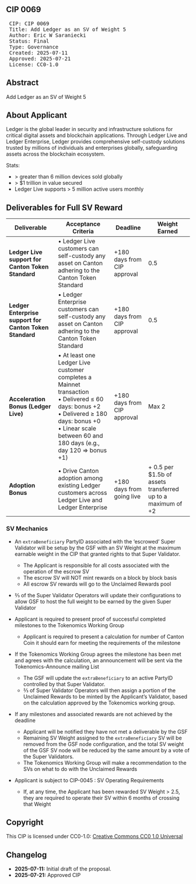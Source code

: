 ## CIP 0069

<pre>
 CIP: CIP 0069
 Title: Add Ledger as an SV of Weight 5
 Author: Eric W Saraniecki 
 Status: Final 
 Type: Governance
 Created: 2025-07-11
 Approved: 2025-07-21
 License: CC0-1.0
</pre>

## Abstract

Add Ledger as an SV of Weight 5

## About Applicant

Ledger is the global leader in security and infrastructure solutions for critical digital assets and blockchain applications. Through Ledger Live and Ledger Enterprise, Ledger provides comprehensive self-custody solutions trusted by millions of individuals and enterprises globally, safeguarding assets across the blockchain ecosystem.

Stats:
* \> greater than 6 million devices sold globally
* \> $1 trillion in value secured
* Ledger Live supports \> 5 million active users monthly

## Deliverables for Full SV Reward

| Deliverable | Acceptance Criteria | Deadline | Weight Earned |
|-------------|--------------------|----------|---------------|
| **Ledger Live support for Canton Token Standard** | • Ledger Live customers can self-custody any asset on Canton adhering to the Canton Token Standard | +180 days from CIP approval | 0.5 |
| **Ledger Enterprise support for Canton Token Standard** | • Ledger Enterprise customers can self-custody any asset on Canton adhering to the Canton Token Standard | +180 days from CIP approval | 0.5 |
| **Acceleration Bonus (Ledger Live)** | • At least one Ledger Live customer completes a Mainnet transaction<br>• Delivered ≤ 60 days: bonus +2<br>• Delivered ≥ 180 days: bonus +0<br>• Linear scale between 60 and 180 days (e.g., day 120 ⇒ bonus +1) | +180 days from CIP approval | Max 2 |
| **Adoption Bonus** | • Drive Canton adoption among existing Ledger customers across Ledger Live and Ledger Enterprise | +180 days from going live | + 0.5 per $1.5b of assets transferred up to a maximum of +2 |

### SV Mechanics

* An `extraBeneficiary` PartyID associated with the ‘escrowed’ Super Validator will be setup by the GSF with an SV Weight at the maximum earnable weight in the CIP that granted rights to that Super Validator.
    * The Applicant is responsible for all costs associated with the operation of the escrow SV
    * The escrow SV will NOT mint rewards on a block by block basis
    * All escrow SV rewards will go to the Unclaimed Rewards pool
* ⅔ of the Super Validator Operators will update their configurations to allow GSF to host the full weight to be earned by the given Super Validator
* Applicant is required to present proof of successful completed milestones to the Tokenomics Working Group
    * Applicant is required to present a calculation for number of Canton Coin it should earn for meeting the requirements of the milestone
* If the Tokenomics Working Group agrees the milestone has been met and agrees with the calculation, an announcement will be sent via the Tokenomics-Announce mailing List
    * The GSF will update the `extraBeneficiary` to an active PartyID controlled by that Super Validator. 
    * ⅔ of Super Validator Operators will then assign a portion of the Unclaimed Rewards to be minted by the Applicant’s Validator, based on the calculation approved by the Tokenomics working group.

* If any milestones and associated rewards are not achieved by the deadline
    * Applicant will be notified they have not met a deliverable by the GSF 
    * Remaining SV Weight assigned to the `extraBeneficiary` SV will be removed from the GSF node configuration, and the total SV weight of the GSF SV node will be reduced by the same amount by a vote of the Super Validators.
    * The Tokenomics Working Group will make a recommendation to the SVs on what to do with the Unclaimed Rewards 
* Applicant is subject to CIP-0045 : SV Operating Requirements
    * If, at any time, the Applicant has been rewarded SV Weight > 2.5, they are required to operate their SV within 6 months of crossing that Weight

## Copyright

This CIP is licensed under CC0-1.0: [Creative Commons CC0 1.0 Universal](https://creativecommons.org/publicdomain/zero/1.0/)

## Changelog

* **2025-07-11:** Initial draft of the proposal.
* **2025-07-21:** Approved CIP

